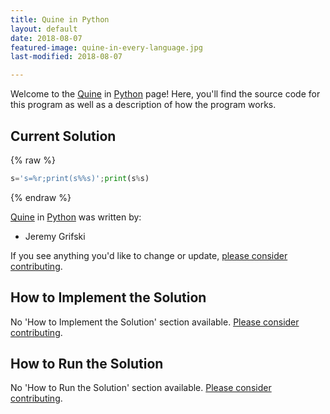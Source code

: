 ```yaml
---
title: Quine in Python
layout: default
date: 2018-08-07
featured-image: quine-in-every-language.jpg
last-modified: 2018-08-07

---
```


Welcome to the [Quine](https://sampleprograms.io/projects/quine) in [Python](https://sampleprograms.io/languages/python) page! Here, you'll find the source code for this program as well as a description of how the program works.

## Current Solution

{% raw %}

```python
s='s=%r;print(s%%s)';print(s%s)
```

{% endraw %}

[Quine](https://sampleprograms.io/projects/quine) in [Python](https://sampleprograms.io/languages/python) was written by:

- Jeremy Grifski

If you see anything you'd like to change or update, [please consider contributing](https://github.com/TheRenegadeCoder/sample-programs).

## How to Implement the Solution

No 'How to Implement the Solution' section available. [Please consider contributing](https://github.com/TheRenegadeCoder/sample-programs-website).

## How to Run the Solution

No 'How to Run the Solution' section available. [Please consider contributing](https://github.com/TheRenegadeCoder/sample-programs-website).